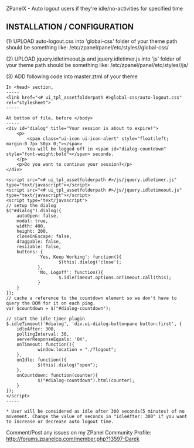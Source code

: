 ZPanelX - Auto logout users if they're idle/no-activities for specified time

INSTALLATION / CONFIGURATION
----------------------------
(1) UPLOAD auto-logout.css into 'global-css' folder of your theme
    path should be something like: /etc/zpanel/panel/etc/styles/<your-theme-name>/global-css/

(2) UPLOAD jquery.idletimeout.js and jquery.idletimer.js into 'js' folder of your theme
    path should be something like: /etc/zpanel/panel/etc/styles/<your-theme-name>/js/

(3) ADD following code into master.ztml of your theme

    In <head> section,
    -----
	<link href="<# ui_tpl_assetfolderpath #>global-css/auto-logout.css" rel="stylesheet">
    -----

    At bottom of file, before </body>
    -----
    <div id="dialog" title="Your session is about to expire!">
        <p>
    	    <span class="ui-icon ui-icon-alert" style="float:left; margin:0 7px 50px 0;"></span>
            You will be logged off in <span id="dialog-countdown" style="font-weight:bold"></span> seconds.
        </p>
        <p>Do you want to continue your session?</p>
    </div>

    <script src="<# ui_tpl_assetfolderpath #>/js/jquery.idletimer.js" type="text/javascript"></script>
    <script src="<# ui_tpl_assetfolderpath #>/js/jquery.idletimeout.js" type="text/javascript"></script>
    <script type="text/javascript">
    // setup the dialog
    $("#dialog").dialog({
        autoOpen: false,
        modal: true,
        width: 400,
        height: 200,
        closeOnEscape: false,
        draggable: false,
        resizable: false,
        buttons: {
                'Yes, Keep Working': function(){
                        $(this).dialog('close');
                },
                'No, Logoff': function(){
                        $.idleTimeout.options.onTimeout.call(this);
                }
        }
    });
    // cache a reference to the countdown element so we don't have to query the DOM for it on each ping.
    var $countdown = $("#dialog-countdown");

    // start the idle timer plugin
    $.idleTimeout('#dialog', 'div.ui-dialog-buttonpane button:first', {
        idleAfter: 300,
        pollingInterval: 30,
        serverResponseEquals: 'OK',
        onTimeout: function(){
                window.location = "./?logout";
        },
        onIdle: function(){
                $(this).dialog("open");
        },
        onCountdown: function(counter){
                $("#dialog-countdown").html(counter);
        }
    });
    </script>
    -----

    * User will be considered as idle after 300 seconds(5 minutes) of no movement. Change the value of seconds in "idleAfter: 300" if you want to increase or decrease auto logout time.


Comment/Post any issues on my ZPanel Community Profile: http://forums.zpanelcp.com/member.php?13597-Darek


